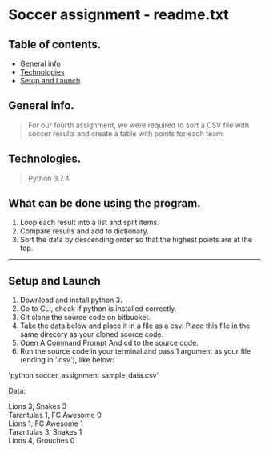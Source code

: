 # Soccer assignment - readme.txt

## Table of contents.
* [General info](#general-info)
* [Technologies](#technologies)
* [Setup and Launch](#setup)

## General info.
>
> For our fourth assignment, we were required to sort a CSV file with soccer results and create a table with points for each team.
>

## Technologies.
>
> Python 3.7.4
>

## What can be done using the program.

1. Loop each result into a list and split items.
2. Compare results and add to dictionary.
3. Sort the data by descending order so that the highest points are at the top.

---

## Setup and Launch

1. Download and install python 3.
2. Go to CLI, check if python is installed correctly.
3. Git clone the source code on bitbucket.
4. Take the data below and place it in a file as a csv. Place this file in the same direcory as your cloned scorce code.
5. Open A Command Prompt And cd to the source code.
6. Run the source code in your terminal and pass 1 argument as your file (ending in '.csv'), like below:

'python soccer_assignment sample_data.csv'

Data:

Lions 3, Snakes 3<br />
Tarantulas 1, FC Awesome 0<br />
Lions 1, FC Awesome 1<br />
Tarantulas 3, Snakes 1<br />
Lions 4, Grouches 0<br />